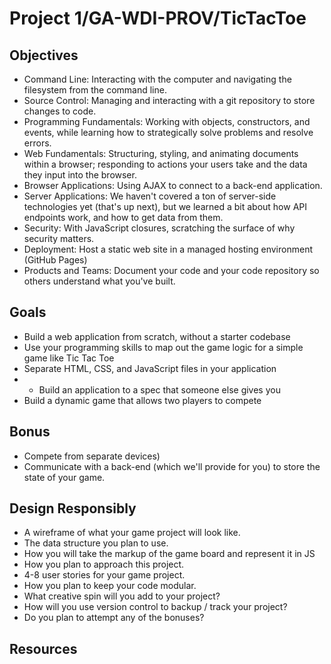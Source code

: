 # Project 1/GA-WDI-PROV/TicTacToe

## Objectives

- Command Line: Interacting with the computer and navigating the filesystem from the command line.
- Source Control: Managing and interacting with a git repository to store changes to code.
- Programming Fundamentals: Working with objects, constructors, and events, while learning how to strategically solve problems and resolve errors.
- Web Fundamentals: Structuring, styling, and animating documents within a browser; responding to actions your users take and the data they input into the browser.
- Browser Applications: Using AJAX to connect to a back-end application.
- Server Applications: We haven't covered a ton of server-side technologies yet (that's up next), but we learned a bit about how API endpoints work, and how to get data from them.
- Security: With JavaScript closures, scratching the surface of why security matters.
- Deployment: Host a static web site in a managed hosting environment (GitHub Pages)
- Products and Teams: Document your code and your code repository so others understand what you've built.

## Goals

- Build a web application from scratch, without a starter codebase
- Use your programming skills to map out the game logic for a simple game like Tic Tac Toe
- Separate HTML, CSS, and JavaScript files in your application
- - Build an application to a spec that someone else gives you
- Build a dynamic game that allows two players to compete

## Bonus

- Compete from separate devices)
- Communicate with a back-end (which we'll provide for you) to store the state of your game.

## Design Responsibly

- A wireframe of what your game project will look like.
- The data structure you plan to use.
- How you will take the markup of the game board and represent it in JS
- How you plan to approach this project.
- 4-8 user stories for your game project.
- How you plan to keep your code modular.
- What creative spin will you add to your project?
- How will you use version control to backup / track your project?
- Do you plan to attempt any of the bonuses?

## Resources
